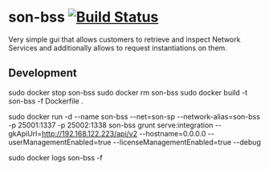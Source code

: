 # son-bss  [![Build Status](http://jenkins.sonata-nfv.eu/buildStatus/icon?job=son-bss)](http://jenkins.sonata-nfv.eu/job/son-bss)

Very simple gui that allows customers to retrieve and inspect Network Services and additionally allows to request instantiations on them.

## Development

sudo docker stop son-bss
sudo docker rm son-bss
sudo docker build -t son-bss -f Dockerfile .

sudo docker run -d --name son-bss --net=son-sp --network-alias=son-bss -p 25001:1337 -p 25002:1338 son-bss grunt serve:integration --gkApiUrl=http://192.168.122.223/api/v2 --hostname=0.0.0.0 --userManagementEnabled=true --licenseManagementEnabled=true --debug

sudo docker logs son-bss -f
